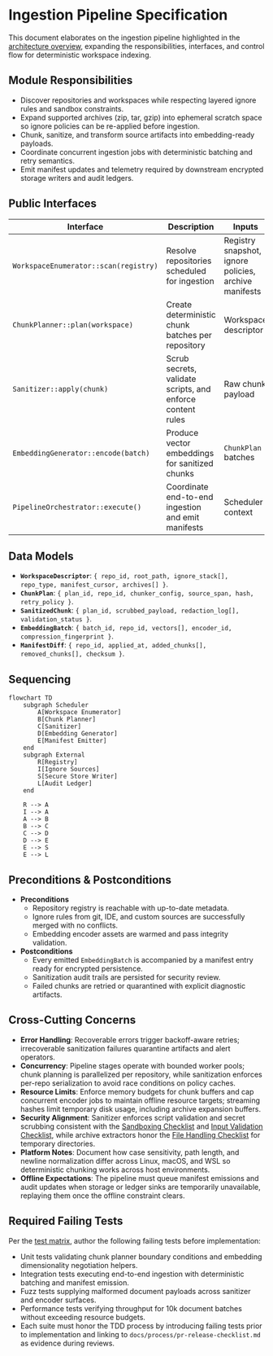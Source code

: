 # Ingestion Pipeline Specification

This document elaborates on the ingestion pipeline highlighted in the [architecture overview](./overview.md), expanding the responsibilities, interfaces, and control flow for deterministic workspace indexing.

## Module Responsibilities
- Discover repositories and workspaces while respecting layered ignore rules and sandbox constraints.
- Expand supported archives (zip, tar, gzip) into ephemeral scratch space so ignore policies can be re-applied before ingestion.
- Chunk, sanitize, and transform source artifacts into embedding-ready payloads.
- Coordinate concurrent ingestion jobs with deterministic batching and retry semantics.
- Emit manifest updates and telemetry required by downstream encrypted storage writers and audit ledgers.

## Public Interfaces

| Interface | Description | Inputs | Outputs |
|-----------|-------------|--------|---------|
| `WorkspaceEnumerator::scan(registry)` | Resolve repositories scheduled for ingestion | Registry snapshot, ignore policies, archive manifests | Ordered list of `WorkspaceDescriptor` |
| `ChunkPlanner::plan(workspace)` | Create deterministic chunk batches per repository | Workspace descriptor | Iterable of `ChunkPlan` |
| `Sanitizer::apply(chunk)` | Scrub secrets, validate scripts, and enforce content rules | Raw chunk payload | Sanitized chunk payload + policy annotations |
| `EmbeddingGenerator::encode(batch)` | Produce vector embeddings for sanitized chunks | `ChunkPlan` batches | `EmbeddingBatch` with metadata |
| `PipelineOrchestrator::execute()` | Coordinate end-to-end ingestion and emit manifests | Scheduler context | Manifest diff, metrics, error reports |

## Data Models
- **`WorkspaceDescriptor`**: `{ repo_id, root_path, ignore_stack[], repo_type, manifest_cursor, archives[] }`.
- **`ChunkPlan`**: `{ plan_id, repo_id, chunker_config, source_span, hash, retry_policy }`.
- **`SanitizedChunk`**: `{ plan_id, scrubbed_payload, redaction_log[], validation_status }`.
- **`EmbeddingBatch`**: `{ batch_id, repo_id, vectors[], encoder_id, compression_fingerprint }`.
- **`ManifestDiff`**: `{ repo_id, applied_at, added_chunks[], removed_chunks[], checksum }`.

## Sequencing

```mermaid
flowchart TD
    subgraph Scheduler
        A[Workspace Enumerator]
        B[Chunk Planner]
        C[Sanitizer]
        D[Embedding Generator]
        E[Manifest Emitter]
    end
    subgraph External
        R[Registry]
        I[Ignore Sources]
        S[Secure Store Writer]
        L[Audit Ledger]
    end

    R --> A
    I --> A
    A --> B
    B --> C
    C --> D
    D --> E
    E --> S
    E --> L
```

## Preconditions & Postconditions
- **Preconditions**
  - Repository registry is reachable with up-to-date metadata.
  - Ignore rules from git, IDE, and custom sources are successfully merged with no conflicts.
  - Embedding encoder assets are warmed and pass integrity validation.
- **Postconditions**
  - Every emitted `EmbeddingBatch` is accompanied by a manifest entry ready for encrypted persistence.
  - Sanitization audit trails are persisted for security review.
  - Failed chunks are retried or quarantined with explicit diagnostic artifacts.

## Cross-Cutting Concerns
- **Error Handling**: Recoverable errors trigger backoff-aware retries; irrecoverable sanitization failures quarantine artifacts and alert operators.
- **Concurrency**: Pipeline stages operate with bounded worker pools; chunk planning is parallelized per repository, while sanitization enforces per-repo serialization to avoid race conditions on policy caches.
- **Resource Limits**: Enforce memory budgets for chunk buffers and cap concurrent encoder jobs to maintain offline resource targets; streaming hashes limit temporary disk usage, including archive expansion buffers.
- **Security Alignment**: Sanitizer enforces script validation and secret scrubbing consistent with the [Sandboxing Checklist](../security/threat-model.md#sandboxing-checklist) and [Input Validation Checklist](../security/threat-model.md#input-validation-checklist), while archive extractors honor the [File Handling Checklist](../security/threat-model.md#file-handling-checklist) for temporary directories.
- **Platform Notes**: Document how case sensitivity, path length, and newline normalization differ across Linux, macOS, and WSL so deterministic chunking works across host environments.
- **Offline Expectations**: The pipeline must queue manifest emissions and audit updates when storage or ledger sinks are temporarily unavailable, replaying them once the offline constraint clears.

## Required Failing Tests
Per the [test matrix](../testing/test-matrix.md#embedding-engine-core), author the following failing tests before implementation:
- Unit tests validating chunk planner boundary conditions and embedding dimensionality negotiation helpers.
- Integration tests executing end-to-end ingestion with deterministic batching and manifest emission.
- Fuzz tests supplying malformed document payloads across sanitizer and encoder surfaces.
- Performance tests verifying throughput for 10k document batches without exceeding resource budgets.
- Each suite must honor the TDD process by introducing failing tests prior to implementation and linking to `docs/process/pr-release-checklist.md` as evidence during reviews.
